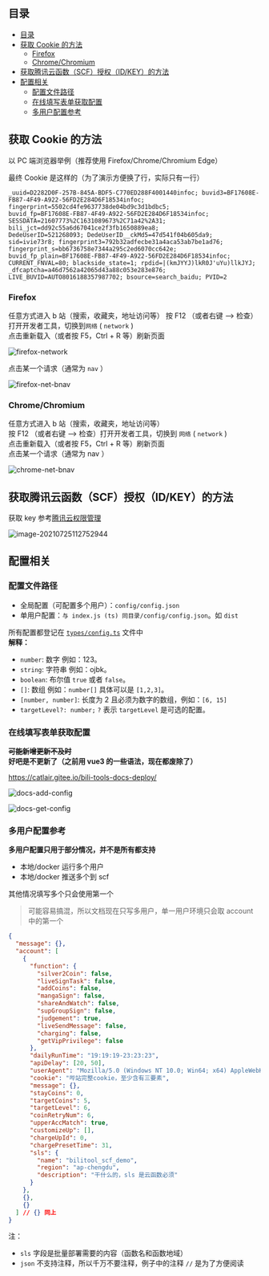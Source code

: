 ## 目录

- [目录](#目录)
- [获取 Cookie 的方法](#获取-cookie-的方法)
  - [Firefox](#firefox)
  - [Chrome/Chromium](#chromechromium)
- [获取腾讯云函数（SCF）授权（ID/KEY）的方法](#获取腾讯云函数scf授权idkey的方法)
- [配置相关](#配置相关)
  - [配置文件路径](#配置文件路径)
  - [在线填写表单获取配置](#在线填写表单获取配置)
  - [多用户配置参考](#多用户配置参考)

## 获取 Cookie 的方法

以 PC 端浏览器举例（推荐使用 Firefox/Chrome/Chromium Edge）

最终 Cookie 是这样的（为了演示方便换了行，实际只有一行）

```text
_uuid=D2282D0F-257B-845A-BDF5-C770ED288F4001440infoc; buvid3=BF17608E-FB87-4F49-A922-56FD2E284D6F18534infoc;
fingerprint=5502cd4fe9637738de04bd9c3d1bdbc5;
buvid_fp=BF17608E-FB87-4F49-A922-56FD2E284D6F18534infoc;
SESSDATA=21607773%2C1631089673%2C71a42%2A31; bili_jct=dd92c55a6d67041ce2f3fb1650889ea8;
DedeUserID=521268093; DedeUserID__ckMd5=47d541f04b605da9;
sid=ivie73r8; fingerprint3=792b32adfecbe31a4aca53ab7be1ad76;
fingerprint_s=bb6736758e7344a295c2ed6070cc642e;
buvid_fp_plain=BF17608E-FB87-4F49-A922-56FD2E284D6F18534infoc;
CURRENT_FNVAL=80; blackside_state=1; rpdid=|(kmJYYJ)lkR0J'uYu)llkJYJ; _dfcaptcha=a46d7562a42065d43a88c053e283e876;
LIVE_BUVID=AUTO8016188357987702; bsource=search_baidu; PVID=2
```

### Firefox

任意方式进入 b 站（搜索，收藏夹，地址访问等）
按 F12 （或者右键 --> 检查）打开开发者工具，切换到`网络` ( `network` )  
点击重新载入（或者按 F5，Ctrl + R 等）刷新页面

![firefox-network](./images/firefox-network.png)

点击某一个请求（通常为 `nav` ）

![firefox-net-bnav](./images/firefox-net-bnav.png)

### Chrome/Chromium

任意方式进入 b 站（搜索，收藏夹，地址访问等）  
按 F12 （或者右键 --> 检查）打开开发者工具，切换到 `网络` ( `network` )  
点击重新载入（或者按 F5，Ctrl + R 等）刷新页面  
点击某一个请求（通常为 nav ）

![chrome-net-bnav](./images/chrome-net-bnav.png)

## 获取腾讯云函数（SCF）授权（ID/KEY）的方法

获取 key 参考[腾讯云权限管理](https://console.cloud.tencent.com/cam/capi)

![image-20210725112752944](images/get-scf-id.png)

## 配置相关

### 配置文件路径

- 全局配置（可配置多个用户）：`config/config.json`
- 单用户配置：`与 index.js (ts) 同目录/config/config.json`。如 `dist`

所有配置都登记在 [`types/config.ts`](/src/types/config.ts) 文件中  
**解释：**

- `number`: 数字 例如：123。
- `string`: 字符串 例如：ojbk。
- `boolean`: 布尔值 `true` 或者 `false`。
- `[]`: 数组 例如：`number[]` 具体可以是 `[1,2,3]`。
- `[number, number]`: 长度为 2 且必须为数字的数组，例如：`[6, 15]`
- `targetLevel?: number;` `?` 表示 `targetLevel` 是可选的配置。

### 在线填写表单获取配置

~~**可能新增更新不及时**~~  
**好吧是不更新了（之前用 vue3 的一些语法，现在都废除了）**

<https://catlair.gitee.io/bili-tools-docs-deploy/>

![docs-add-config](images/docs-add-config.png)

![docs-get-config](images/docs-get-config.png)

### 多用户配置参考

**多用户配置只用于部分情况，并不是所有都支持**

- 本地/docker 运行多个用户
- 本地/docker 推送多个到 scf

其他情况填写多个只会使用第一个

> 可能容易搞混，所以文档现在只写多用户，单一用户环境只会取 account 中的第一个

```json
{
  "message": {},
  "account": [
    {
      "function": {
        "silver2Coin": false,
        "liveSignTask": false,
        "addCoins": false,
        "mangaSign": false,
        "shareAndWatch": false,
        "supGroupSign": false,
        "judgement": true,
        "liveSendMessage": false,
        "charging": false,
        "getVipPrivilege": false
      },
      "dailyRunTime": "19:19:19-23:23:23",
      "apiDelay": [20, 50],
      "userAgent": "Mozilla/5.0 (Windows NT 10.0; Win64; x64) AppleWebKit/537.36 (KHTML, like Gecko) Chrome/87.0.4280.141 Safari/537.36",
      "cookie": "哔站完整cookie，至少含有三要素",
      "message": {},
      "stayCoins": 0,
      "targetCoins": 5,
      "targetLevel": 6,
      "coinRetryNum": 6,
      "upperAccMatch": true,
      "customizeUp": [],
      "chargeUpId": 0,
      "chargePresetTime": 31,
      "sls": {
        "name": "bilitool_scf_demo",
        "region": "ap-chengdu",
        "description": "干什么的，sls 是云函数必须"
      }
    },
    {},
    {}
  ] // {} 同上
}
```

注：

- `sls` 字段是批量部署需要的内容（函数名和函数地域）
- `json` 不支持注释，所以千万不要注释，例子中的注释 `//` 是为了方便阅读
